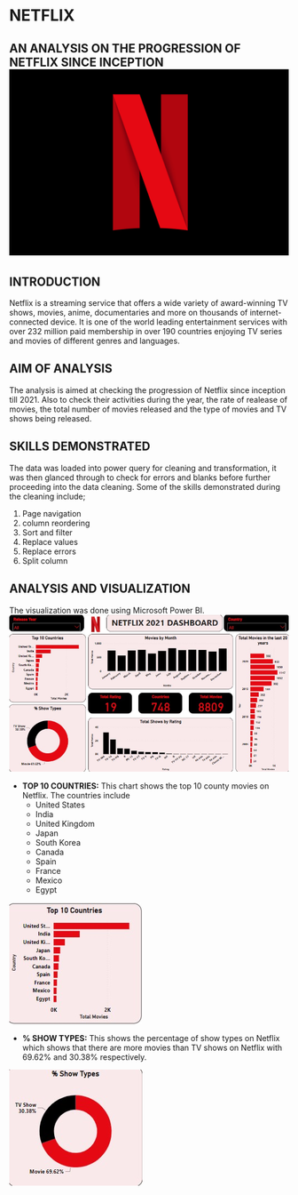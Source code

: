 # NETFLIX
AN ANALYSIS ON THE PROGRESSION OF NETFLIX SINCE INCEPTION
![](NETFLIXLOGO.jpg)
---

## INTRODUCTION
Netflix is a streaming service that offers a wide variety of award-winning TV shows, movies, anime, documentaries and more on thousands of internet-connected device. It is one of the world leading entertainment services with over 232 million paid membership in over 190 countries enjoying TV series and movies of different genres and languages.

## AIM OF ANALYSIS
The analysis is aimed at checking the progression of Netflix since inception till 2021. Also to check their activities during the year, the rate of realease of movies, the total number of movies released and the type of movies and TV shows being released.

## SKILLS DEMONSTRATED
The data was loaded into power query for cleaning and transformation, it was then glanced through to check for errors and blanks before further proceeding into the data cleaning. Some of the skills demonstrated during the cleaning include;
1.	Page navigation
2.	column reordering
3.	Sort and filter
4.	Replace values 
5.	Replace errors 
6.	Split column

## ANALYSIS AND VISUALIZATION
The visualization was done using Microsoft Power BI. 
![](NetflixDashboard.jpg)


- **TOP 10 COUNTRIES:** This chart shows the top 10 county movies on Netflix. The countries include
  - United States
  - India
  - United Kingdom
  - Japan 
  - South Korea
  - Canada
  - Spain
  - France
  - Mexico
  - Egypt
  
![](Top10Countries.jpg)


- **% SHOW TYPES:** This shows the percentage of show types on Netflix which shows that there are more movies than TV shows on Netflix with 69.62% and 30.38% respectively.

![](%movieTypes.jpg)
